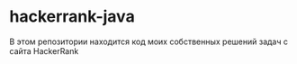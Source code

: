# hackerrank-java

В этом репозитории находится код моих собственных решений задач с сайта HackerRank
